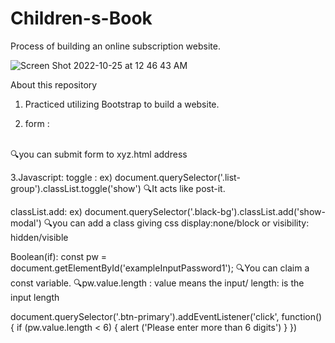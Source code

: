# Children-s-Book
Process of building an online subscription website.

![Screen Shot 2022-10-25 at 12 46 43 AM](https://user-images.githubusercontent.com/106638262/197571270-9c596cfb-bd66-4c82-be81-eb4692bd824f.png)









About this repository

1. Practiced utilizing Bootstrap to build a website.

2. form : <br>
<form action = "xyz.html"> <br>
🔍you can submit form to xyz.html address

3.Javascript:
toggle : 
ex) document.querySelector('.list-group').classList.toggle('show')
🔍It acts like post-it.

classList.add:
ex) document.querySelector('.black-bg').classList.add('show-modal')
🔍you can add a class giving css display:none/block or visibility: hidden/visible

Boolean(if):
const pw = document.getElementById('exampleInputPassword1');
🔍You can claim a const variable. 
🔍pw.value.length : value means the input/ length: is the input length

document.querySelector('.btn-primary').addEventListener('click', function(){
          if (pw.value.length < 6) {
            alert ('Please enter more than 6 digits')
          }
        })
